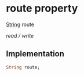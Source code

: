 


# route property






[String](https://api.flutter.dev/flutter/dart-core/String-class.html) route
  
_read / write_






## Implementation

```dart
String route;


```







